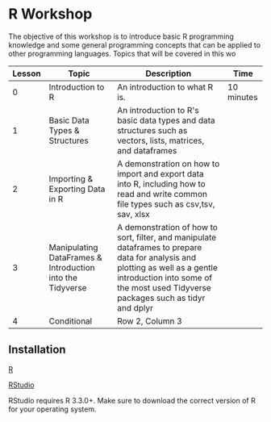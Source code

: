 # R Workshop

The objective of this workshop is to introduce basic R programming knowledge and some general programming concepts that can be applied to other programming languages.
Topics that will be covered in this wo

| Lesson | Topic | Description | Time |
|----------|----------|----------|----------|
| 0 | Introduction to R | An introduction to what R is. | 10 minutes|
| 1 | Basic Data Types & Structures | An introduction to R's basic data types and data structures such as vectors, lists, matrices, and dataframes | |
| 2 | Importing & Exporting Data in R | A demonstration on how to import and export data into R, including how to read and write common file types such as csv,tsv, sav, xlsx| |
| 3 | Manipulating DataFrames & Introduction into the Tidyverse | A demonstration of how to sort, filter, and manipulate dataframes to prepare data for analysis and plotting as well as a gentle introduction into some of the most used Tidyverse packages such as tidyr and dplyr | 
| 4 | Conditional | Row 2, Column 3 |

## Installation
[R](https://cran.rstudio.com/)

[RStudio](https://posit.co/download/rstudio-desktop/)

RStudio requires R 3.3.0+. Make sure to download the correct version of R for your operating system.

